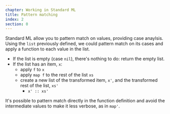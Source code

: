 ```yaml
---
chapter: Working in Standard ML
title: Pattern matching
index: 2
section: 0
---
```

Standard ML allow you to pattern match on values, providing case anaylsis. Using the `list` previously defined, we could pattern match on its cases and apply a function to each value in the list.

- If the list is empty (case `nil`), there's nothing to do: return the empty list.
- If the list has an item, `x`: 
  * apply `f` to `x`
  * apply `map f` to the rest of the list `xs`
  * create a new list of the transformed item, `x'`, and the transformed rest of the list, `xs'`
    * `x' :: xs'`

It's possible to pattern match directly in the function definition and avoid the intermediate values to make it less verbose, as in `map'`.